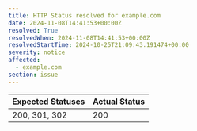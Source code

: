 ```yaml
---
title: HTTP Status resolved for example.com
date: 2024-11-08T14:41:53+00:00Z
resolved: True
resolvedWhen: 2024-11-08T14:41:53+00:00Z
resolvedStartTime: 2024-10-25T21:09:43.191474+00:00
severity: notice
affected:
  - example.com
section: issue
---
```


| Expected Statuses | Actual Status  |
|-------------------|----------------|
| 200, 301, 302 | 200 |
